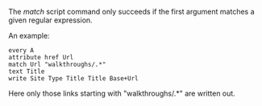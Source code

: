 The *match* script command only succeeds if the first argument matches
	a given regular expression.

An example:

~~~
every A
attribute href Url
match Url "walkthroughs/.*"
text Title
write Site Type Title Title Base+Url
~~~

Here only those links starting with "walkthroughs/.\*" are written out.
